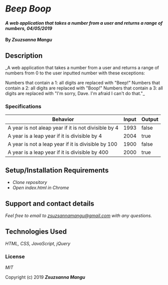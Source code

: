 # _Beep Boop_

#### _A web application that takes a number from a user and returns a range of numbers, 04/05/2019_

#### By _**Zsuzsanna Mangu**_

## Description

_A web application that takes a number from a user and returns a range of numbers from 0 to the user inputted number with these exceptions:

Numbers that contain a 1: all digits are replaced with "Beep!"
Numbers that contain a 2: all digits are replaced with "Boop!"
Numbers that contain a 3: all digits are replaced with "I'm sorry, Dave. I'm afraid I can't do that."_

### Specifications

| Behavior | Input | Output |
| -------- | ----- | ------ |
| A year is not aleap year if it is not divisible by 4 | 1993 | false |
| A year is a leap year if it is divisible by 4 | 2004 | true |
| A year is not a leap year if it is divisible by 100 | 1900 | false |
| A year is a leap year if it is divisible by 400 | 2000 | true |

## Setup/Installation Requirements

* _Clone repository_
* _Open index.html in Chrome_

## Support and contact details

_Feel free to email to zsuzsannamangu@gmail.com with any questions._

## Technologies Used

_HTML, CSS, JavaScript, jQuery_

### License

*MIT*

Copyright (c) 2019 **_Zsuzsanna Mangu_**
